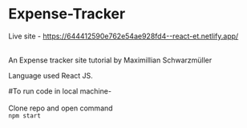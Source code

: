 # Expense-Tracker

Live site - https://644412590e762e54ae928fd4--react-et.netlify.app/ <br/><br/>

An Expense tracker site tutorial by Maximillian Schwarzmüller

Language used React JS.

#To run code in local machine- <br/><br/>
Clone repo and open command <br/>
```npm start```

